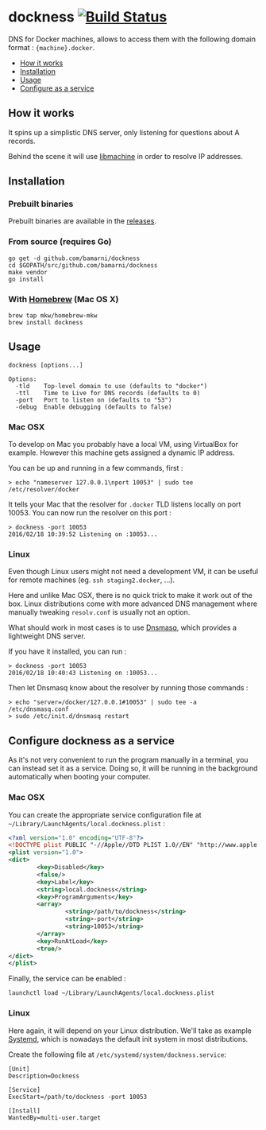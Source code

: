 # dockness [![Build Status](https://travis-ci.org/bamarni/dockness.svg?branch=master)](https://travis-ci.org/bamarni/dockness)

DNS for Docker machines, allows to access them with the following domain format : `{machine}.docker`.

- [How it works](#how-it-works)
- [Installation](#installation)
- [Usage](#usage)
- [Configure as a service](#configure-dockness-as-a-service)

## How it works

It spins up a simplistic DNS server, only listening for questions about A records.

Behind the scene it will use [libmachine](https://github.com/docker/machine) in order to resolve IP addresses.

## Installation

### Prebuilt binaries

Prebuilt binaries are available in the [releases](https://github.com/bamarni/dockness/releases).

### From source (requires Go)

    go get -d github.com/bamarni/dockness
    cd $GOPATH/src/github.com/bamarni/dockness
    make vendor
    go install

### With [Homebrew](http://brew.sh/) (Mac OS X)

    brew tap mkw/homebrew-mkw
    brew install dockness

## Usage

    dockness [options...]

    Options:
      -tld    Top-level domain to use (defaults to "docker")
      -ttl    Time to Live for DNS records (defaults to 0)
      -port   Port to listen on (defaults to "53")
      -debug  Enable debugging (defaults to false)

### Mac OSX

To develop on Mac you probably have a local VM, using VirtualBox for example.
However this machine gets assigned a dynamic IP address.

You can be up and running in a few commands, first :

    > echo "nameserver 127.0.0.1\nport 10053" | sudo tee /etc/resolver/docker

It tells your Mac that the resolver for `.docker` TLD listens locally on port 10053. You can now run the resolver on this port :

    > dockness -port 10053
    2016/02/18 10:39:52 Listening on :10053...

### Linux

Even though Linux users might not need a development VM, it can be useful for remote machines
(eg. `ssh staging2.docker`, ...).

Here and unlike Mac OSX, there is no quick trick to make it work out of the box. Linux distributions come
with more advanced DNS management where manually tweaking `resolv.conf` is usually not an option.

What should work in most cases is to use [Dnsmasq](http://www.thekelleys.org.uk/dnsmasq/doc.html),
which provides a lightweight DNS server.

If you have it installed, you can run :

    > dockness -port 10053
    2016/02/18 10:40:43 Listening on :10053...

Then let Dnsmasq know about the resolver by running those commands :

    > echo "server=/docker/127.0.0.1#10053" | sudo tee -a /etc/dnsmasq.conf
    > sudo /etc/init.d/dnsmasq restart

## Configure dockness as a service

As it's not very convenient to run the program manually in a terminal, you can instead set it as a service.
Doing so, it will be running in the background automatically when booting your computer.

### Mac OSX

You can create the appropriate service configuration file at `~/Library/LaunchAgents/local.dockness.plist` :

``` xml
<?xml version="1.0" encoding="UTF-8"?>
<!DOCTYPE plist PUBLIC "-//Apple//DTD PLIST 1.0//EN" "http://www.apple.com/DTDs/PropertyList-1.0.dtd">
<plist version="1.0">
<dict>
        <key>Disabled</key>
        <false/>
        <key>Label</key>
        <string>local.dockness</string>
        <key>ProgramArguments</key>
        <array>
                <string>/path/to/dockness</string>
                <string>-port</string>
                <string>10053</string>
        </array>
        <key>RunAtLoad</key>
        <true/>
</dict>
</plist>
```

Finally, the service can be enabled :

    launchctl load ~/Library/LaunchAgents/local.dockness.plist

### Linux

Here again, it will depend on your Linux distribution.
We'll take as example [Systemd](https://freedesktop.org/wiki/Software/systemd/),
which is nowadays the default init system in most distributions.

Create the following file at `/etc/systemd/system/dockness.service`:

    [Unit]
    Description=Dockness

    [Service]
    ExecStart=/path/to/dockness -port 10053

    [Install]
    WantedBy=multi-user.target
